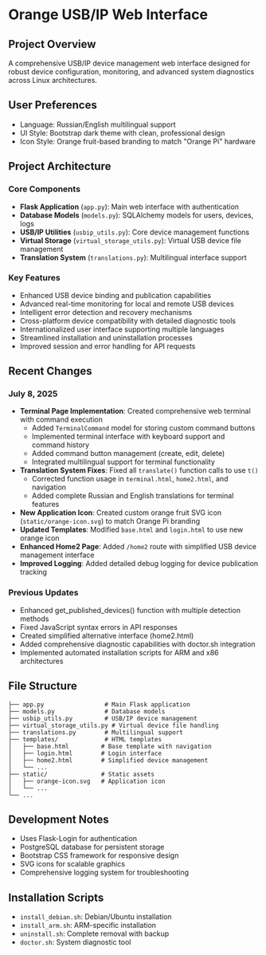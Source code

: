 # Orange USB/IP Web Interface

## Project Overview
A comprehensive USB/IP device management web interface designed for robust device configuration, monitoring, and advanced system diagnostics across Linux architectures.

## User Preferences
- Language: Russian/English multilingual support
- UI Style: Bootstrap dark theme with clean, professional design
- Icon Style: Orange fruit-based branding to match "Orange Pi" hardware

## Project Architecture

### Core Components
- **Flask Application** (`app.py`): Main web interface with authentication
- **Database Models** (`models.py`): SQLAlchemy models for users, devices, logs
- **USB/IP Utilities** (`usbip_utils.py`): Core device management functions
- **Virtual Storage** (`virtual_storage_utils.py`): Virtual USB device file management
- **Translation System** (`translations.py`): Multilingual interface support

### Key Features
- Enhanced USB device binding and publication capabilities
- Advanced real-time monitoring for local and remote USB devices
- Intelligent error detection and recovery mechanisms
- Cross-platform device compatibility with detailed diagnostic tools
- Internationalized user interface supporting multiple languages
- Streamlined installation and uninstallation processes
- Improved session and error handling for API requests

## Recent Changes

### July 8, 2025
- **Terminal Page Implementation**: Created comprehensive web terminal with command execution
  - Added `TerminalCommand` model for storing custom command buttons
  - Implemented terminal interface with keyboard support and command history
  - Added command button management (create, edit, delete)
  - Integrated multilingual support for terminal functionality
- **Translation System Fixes**: Fixed all `translate()` function calls to use `t()` 
  - Corrected function usage in `terminal.html`, `home2.html`, and navigation
  - Added complete Russian and English translations for terminal features
- **New Application Icon**: Created custom orange fruit SVG icon (`static/orange-icon.svg`) to match Orange Pi branding
- **Updated Templates**: Modified `base.html` and `login.html` to use new orange icon
- **Enhanced Home2 Page**: Added `/home2` route with simplified USB device management interface
- **Improved Logging**: Added detailed debug logging for device publication tracking

### Previous Updates
- Enhanced get_published_devices() function with multiple detection methods
- Fixed JavaScript syntax errors in API responses
- Created simplified alternative interface (home2.html)
- Added comprehensive diagnostic capabilities with doctor.sh integration
- Implemented automated installation scripts for ARM and x86 architectures

## File Structure
```
├── app.py                 # Main Flask application
├── models.py              # Database models
├── usbip_utils.py         # USB/IP device management
├── virtual_storage_utils.py # Virtual device file handling
├── translations.py        # Multilingual support
├── templates/             # HTML templates
│   ├── base.html         # Base template with navigation
│   ├── login.html        # Login interface
│   ├── home2.html        # Simplified device management
│   └── ...
├── static/               # Static assets
│   ├── orange-icon.svg   # Application icon
│   └── ...
└── ...
```

## Development Notes
- Uses Flask-Login for authentication
- PostgreSQL database for persistent storage
- Bootstrap CSS framework for responsive design
- SVG icons for scalable graphics
- Comprehensive logging system for troubleshooting

## Installation Scripts
- `install_debian.sh`: Debian/Ubuntu installation
- `install_arm.sh`: ARM-specific installation
- `uninstall.sh`: Complete removal with backup
- `doctor.sh`: System diagnostic tool